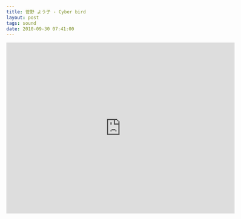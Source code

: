 ```yaml
---
title: 菅野 よう子 - Cyber bird
layout: post
tags: sound
date: 2010-09-30 07:41:00
---
```

<iframe width="603" height="452" src="https://www.youtube.com/embed/n0A7i5vqJE8" frameborder="0" allowfullscreen="true"></iframe>
